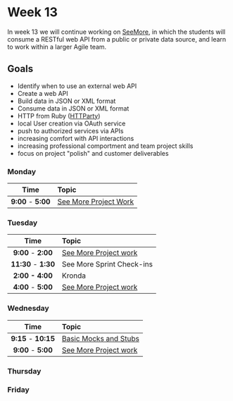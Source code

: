 # Week 13

In week 13 we will continue working on [SeeMore](../week12/see-more.md), in which the students will consume a RESTful web API from a public or private data source, and learn to work within a larger Agile team.

## Goals
- Identify when to use an external web API
- Create a web API
- Build data in JSON or XML format
- Consume data in JSON or XML format
- HTTP from Ruby ([HTTParty](https://github.com/jnunemaker/httparty))
- local User creation via OAuth service
- push to authorized services via APIs
- increasing comfort with API interactions
- increasing professional comportment and team project skills
- focus on project "polish" and customer deliverables

### Monday

| Time              | Topic               |
|:-----------------:|:--------------------|
| **9:00** - **5:00** | [See More Project Work](../week12/see-more.md) |

### Tuesday

| Time              | Topic               |
|:-----------------:|:--------------------|
| **9:00** - **2:00** | [See More Project work](../week12/see-more.md) |
| **11:30** - **1:30** | See More Sprint Check-ins
| **2:00 - 4:00**      | Kronda |
| **4:00** - **5:00** | [See More Project work](../week12/see-more.md) |

### Wednesday

| Time              | Topic               |
|:-----------------:|:--------------------|
| **9:15** - **10:15** | [Basic Mocks and Stubs](friday/basic-mocks-and-stubs.md) |
| **9:00** - **5:00** | [See More Project work](../week12/see-more.md) |

### Thursday


### Friday

